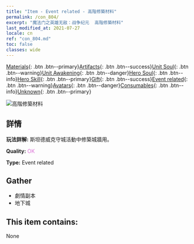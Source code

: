 ```yaml
---
title: "Item - Event related - 高階修築材料"
permalink: /con_804/
excerpt: "魔法门之英雄无敌：战争纪元  高階修築材料"
last_modified_at: 2021-07-27
locale: cn
ref: "con_804.md"
toc: false
classes: wide
---
```

 [Materials](/ItemsCN/){: .btn .btn--primary}[Artifacts](/ItemsCN/Artifacts/){: .btn .btn--success}[Unit Soul](/ItemsCN/UnitSoul/){: .btn .btn--warning}[Unit Awakening](/ItemsCN/UnitAwakening/){: .btn .btn--danger}[Hero Soul](/ItemsCN/HeroSoul/){: .btn .btn--info}[Hero Skill](/ItemsCN/HeroSkill/){: .btn .btn--primary}[Gift](/ItemsCN/Gift/){: .btn .btn--success}[Event related](/ItemsCN/Events/){: .btn .btn--warning}[Avatars](/ItemsCN/Avatars/){: .btn .btn--danger}[Consumables](/ItemsCN/Consumables/){: .btn .btn--info}[Unknown](/ItemsCN/Unknown/){: .btn .btn--primary}

 ![高階修築材料](/images/t/i_3062.png)

## 詳情
 **玩法詳解:** 斯坦德威克守城活動中修築城牆用。

 **Quality:** <span style="color: #DA70D6">OK</span>

 **Type:** Event related

## Gather

*    劇情副本 
*    地下城 

## This item contains:

  None


